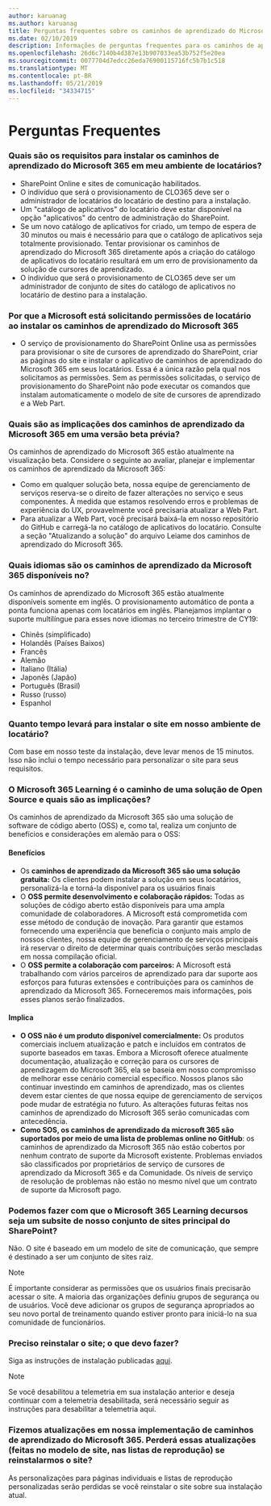 ```yaml
---
author: karuanag
ms.author: karuanag
title: Perguntas frequentes sobre os caminhos de aprendizado do Microsoft 365
ms.date: 02/10/2019
description: Informações de perguntas frequentes para os caminhos de aprendizado do Microsoft 365
ms.openlocfilehash: 26d6c7140b4d387e13b907033ea53b752f5e20ea
ms.sourcegitcommit: 0077704d7edcc26eda76900115716fc5b7b1c518
ms.translationtype: MT
ms.contentlocale: pt-BR
ms.lasthandoff: 05/21/2019
ms.locfileid: "34334715"
---
```

# <a name="frequently-asked-questions"></a>Perguntas Frequentes

### <a name="what-are-the-requirements-for-installing-microsoft-365-learning-pathways-into-my-tenant-environment"></a>Quais são os requisitos para instalar os caminhos de aprendizado do Microsoft 365 em meu ambiente de locatários?

- SharePoint Online e sites de comunicação habilitados.
- O indivíduo que será o provisionamento de CLO365 deve ser o administrador de locatários do locatário de destino para a instalação.
- Um "catálogo de aplicativos" do locatário deve estar disponível na opção "aplicativos" do centro de administração do SharePoint.
- Se um novo catálogo de aplicativos for criado, um tempo de espera de 30 minutos ou mais é necessário para que o catálogo de aplicativos seja totalmente provisionado. Tentar provisionar os caminhos de aprendizado do Microsoft 365 diretamente após a criação do catálogo de aplicativos do locatário resultará em um erro de provisionamento da solução de cursores de aprendizado. 
- O indivíduo que será o provisionamento de CLO365 deve ser um administrador de conjunto de sites do catálogo de aplicativos no locatário de destino para a instalação.

### <a name="why-is-microsoft-asking-for-tenant-permissions-when-installing-microsoft-365-learning-pathways"></a>Por que a Microsoft está solicitando permissões de locatário ao instalar os caminhos de aprendizado do Microsoft 365 

- O serviço de provisionamento do SharePoint Online usa as permissões para provisionar o site de cursores de aprendizado do SharePoint, criar as páginas do site e instalar o aplicativo de caminhos de aprendizado do Microsoft 365 em seus locatários. Essa é a única razão pela qual nos solicitamos as permissões. Sem as permissões solicitadas, o serviço de provisionamento do SharePoint não pode executar os comandos que instalam automaticamente o modelo de site de cursores de aprendizado e a Web Part. 

### <a name="what-are-the-implications-of-microsoft-365-learning-pathways-being-in-a-beta-preview"></a>Quais são as implicações dos caminhos de aprendizado da Microsoft 365 em uma versão beta prévia? 

Os caminhos de aprendizado do Microsoft 365 estão atualmente na visualização beta. Considere o seguinte ao avaliar, planejar e implementar os caminhos de aprendizado da Microsoft 365:

- Como em qualquer solução beta, nossa equipe de gerenciamento de serviços reserva-se o direito de fazer alterações no serviço e seus componentes. À medida que estamos resolvendo erros e problemas de experiência do UX, provavelmente você precisaria atualizar a Web Part.
- Para atualizar a Web Part, você precisará baixá-la em nosso repositório do GitHub e carregá-la no catálogo de aplicativos do locatário. Consulte a seção "Atualizando a solução" do arquivo Leiame dos caminhos de [](https://github.com/pnp/custom-learning-office-365/blob/master/README.md) aprendizado do Microsoft 365. 

### <a name="what-languages-is-microsoft-365-learning-pathways-available-in"></a>Quais idiomas são os caminhos de aprendizado da Microsoft 365 disponíveis no?

Os caminhos de aprendizado do Microsoft 365 estão atualmente disponíveis somente em inglês. O provisionamento automático de ponta a ponta funciona apenas com locatários em inglês. Planejamos implantar o suporte multilíngue para esses nove idiomas no terceiro trimestre de CY19: 

- Chinês (simplificado) 
- Holandês (Países Baixos) 
- Francês  
- Alemão 
- Italiano (Itália) 
- Japonês (Japão)  
- Português (Brasil) 
- Russo (russo)  
- Espanhol 

### <a name="how-long-will-it-take-to-install-the-site-in-our-tenant-environment"></a>Quanto tempo levará para instalar o site em nosso ambiente de locatário?

Com base em nosso teste da instalação, deve levar menos de 15 minutos. Isso não inclui o tempo necessário para personalizar o site para seus requisitos.

### <a name="is-microsoft-365-learning-pathways-an-open-source-solution-and-what-are-the-implications"></a>O Microsoft 365 Learning é o caminho de uma solução de Open Source e quais são as implicações?

Os caminhos de aprendizado da Microsoft 365 são uma solução de software de código aberto (OSS) e, como tal, realiza um conjunto de benefícios e considerações em alemão para o OSS:

#### <a name="benefits"></a>Benefícios 
- Os **caminhos de aprendizado da Microsoft 365 são uma solução gratuita:** Os clientes podem instalar a solução em seus locatários, personalizá-la e torná-la disponível para os usuários finais
- O **OSS permite desenvolvimento e colaboração rápidos:**  Todas as soluções de código aberto estão disponíveis para uma ampla comunidade de colaboradores.  A Microsoft está comprometida com esse método de condução de inovação.  Para garantir que estamos fornecendo uma experiência que beneficia o conjunto mais amplo de nossos clientes, nossa equipe de gerenciamento de serviços principais irá reservar o direito de determinar quais contribuições serão mescladas em nossa compilação oficial.  
- O **OSS permite a colaboração com parceiros:** A Microsoft está trabalhando com vários parceiros de aprendizado para dar suporte aos esforços para futuras extensões e contribuições para os caminhos de aprendizado da Microsoft 365. Forneceremos mais informações, pois esses planos serão finalizados. 
    
#### <a name="implications"></a>Implica
- **O OSS não é um produto disponível comercialmente:** Os produtos comerciais incluem atualização e patch e incluídos em contratos de suporte baseados em taxas. Embora a Microsoft oferece atualmente documentação, atualização e correção para os cursores de aprendizagem do Microsoft 365, ela se baseia em nosso compromisso de melhorar esse cenário comercial específico. Nossos planos são continuar investindo em caminhos de aprendizado, mas os clientes devem estar cientes de que nossa equipe de gerenciamento de serviços pode mudar de estratégia no futuro. As alterações futuras feitas nos caminhos de aprendizado do Microsoft 365 serão comunicadas com antecedência. 
- **Como SOS, os caminhos de aprendizado da microsoft 365 são suportados por meio de uma lista de problemas online no GitHub**: os caminhos de aprendizado da Microsoft 365 não estão cobertos por nenhum contrato de suporte da Microsoft existente. Problemas enviados são classificados por proprietários de serviço de cursores de aprendizado da Microsoft 365 e da Comunidade. Os níveis de serviço de resolução de problemas não estão no mesmo nível que um contrato de suporte da Microsoft pago.  

### <a name="can-we-make-the-microsoft-365-learning-pathways-a-subsite-of-our-primary-sharepoint-site-collection"></a>Podemos fazer com que o Microsoft 365 Learning decursos seja um subsite de nosso conjunto de sites principal do SharePoint?

Não. O site é baseado em um modelo de site de comunicação, que sempre é destinado a ser um conjunto de sites raiz.

> [!NOTE]
> É importante considerar as permissões que os usuários finais precisarão acessar o site. A maioria das organizações definiu grupos de segurança ou de usuários. Você deve adicionar os grupos de segurança apropriados ao seu novo portal de treinamento quando estiver pronto para iniciá-lo na sua comunidade de funcionários.

### <a name="i-need-to-reinstall-the-site-what-should-i-do"></a>Preciso reinstalar o site; o que devo fazer?

Siga as instruções de instalação publicadas [aqui](custom_provision.md).

> [!NOTE]
> Se você desabilitou a telemetria em sua instalação anterior e deseja continuar com a telemetria desabilitada, será necessário seguir as instruções para desabilitar a telemetria aqui.

### <a name="we-made-updates-to-our-implementation-of-microsoft-365-learning-pathways-will-we-lose-these-updates-made-to-site-template-playlists-if-we-reinstall-the-site"></a>Fizemos atualizações em nossa implementação de caminhos de aprendizado do Microsoft 365. Perderá essas atualizações (feitas no modelo de site, nas listas de reprodução) se reinstalarmos o site?

As personalizações para páginas individuais e listas de reprodução personalizadas serão perdidas se você reinstalar o site sobre sua instalação atual.  